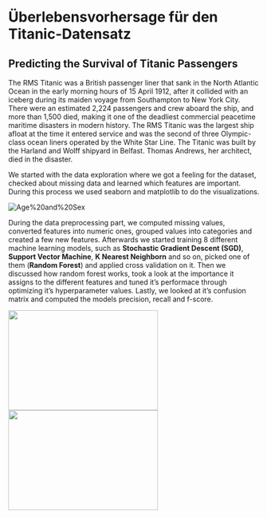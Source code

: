 # Überlebensvorhersage für den Titanic-Datensatz
 
## Predicting the Survival of Titanic Passengers
The RMS Titanic was a British passenger liner that sank in the North Atlantic Ocean in the early morning hours of 15 April 1912, after it collided with an iceberg during its maiden voyage from Southampton to New York City. There were an estimated 2,224 passengers and crew aboard the ship, and more than 1,500 died, making it one of the deadliest commercial peacetime maritime disasters in modern history. The RMS Titanic was the largest ship afloat at the time it entered service and was the second of three Olympic-class ocean liners operated by the White Star Line. The Titanic was built by the Harland and Wolff shipyard in Belfast. Thomas Andrews, her architect, died in the disaster.

We started with the data exploration where we got a feeling for the dataset, checked about missing data and learned which features are important. During this process we used seaborn and matplotlib to do the visualizations.

![Age%20and%20Sex](https://github.com/LiLiu1118/Survival-prediction-for-the-Titanic-dataset/blob/main/Age%20and%20Sex.png)

During the data preprocessing part, we computed missing values, converted features into numeric ones, grouped values into categories and created a few new features.
Afterwards we started training 8 different machine learning models, such as **Stochastic Gradient Descent (SGD)**, **Support Vector Machine**, **K Nearest Neighborn** and so on, picked one of them (**Random Forest**) and applied cross validation on it. Then we discussed how random forest works, took a look at the importance it assigns to the different features and tuned it’s performace through optimizing it’s hyperparameter values.
Lastly, we looked at it’s confusion matrix and computed the models precision, recall and f-score.

<p float="left">
  <img src="https://github.com/LiLiu1118/Survival-prediction-for-the-Titanic-dataset/blob/main/Precision%20Recall%20Curve.png" width="300" height="200"/>
  <img src="https://github.com/LiLiu1118/Survival-prediction-for-the-Titanic-dataset/blob/main/ROC%20AUC%20Curve.png"  width="300" height="200" /> 
</p>
